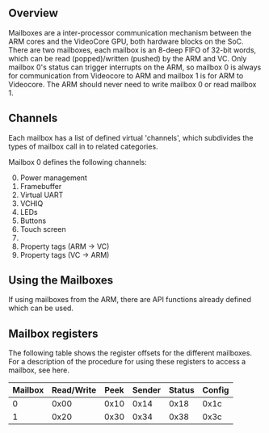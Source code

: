 ## Overview

Mailboxes are a inter-processor communication mechanism between the ARM cores and the VideoCore GPU, both hardware blocks on the SoC.
There are two mailboxes, each mailbox is an 8-deep FIFO of 32-bit words, which can be read (popped)/written (pushed) by the ARM and VC.
Only mailbox 0's status can trigger interrupts on the ARM, so mailbox 0 is always for communication from Videocore to ARM and mailbox 1 is for ARM to Videocore. The ARM should never need to write mailbox 0 or read mailbox 1.

## Channels

Each mailbox has a list of defined virtual 'channels', which subdivides the types of mailbox call in to related categories. 

Mailbox 0 defines the following channels:

0. Power management
1. Framebuffer
2. Virtual UART
3. VCHIQ
4. LEDs
5. Buttons
6. Touch screen
7.
8. Property tags (ARM -> VC)
9. Property tags (VC -> ARM)

## Using the Mailboxes

If using mailboxes from the ARM, there are API functions already defined which can be used. 

## Mailbox registers

The following table shows the register offsets for the different mailboxes. For a description of the procedure for using these registers to access a mailbox, see here.

| Mailbox | Read/Write | Peek | Sender | Status | Config |
| ------- | ---------- | ---- | ------ | ------ | ------ |
| 0 | 0x00 | 0x10 | 0x14 | 0x18 | 0x1c |
| 1 | 0x20 | 0x30 | 0x34 | 0x38 | 0x3c |
